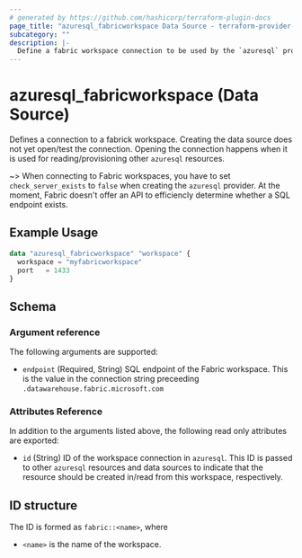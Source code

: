 ```yaml
---
# generated by https://github.com/hashicorp/terraform-plugin-docs
page_title: "azuresql_fabricworkspace Data Source - terraform-provider-azuresql"
subcategory: ""
description: |-
  Define a fabric workspace connection to be used by the `azuresql` provider.
---
```


# azuresql_fabricworkspace (Data Source)

Defines a connection to a fabrick workspace. Creating the data source does not yet open/test the connection. Opening the connection happens when it is used for reading/provisioning other `azuresql` resources.

~> When connecting to Fabric workspaces, you have to set `check_server_exists` to `false` when creating the `azuresql` provider. At the moment, Fabric doesn't offer an API to efficiencly determine whether a SQL endpoint exists. 

## Example Usage

```terraform
data "azuresql_fabricworkspace" "workspace" {
  workspace = "myfabricworkspace"
  port   = 1433
}
```

<!-- schema generated by tfplugindocs -->
## Schema

### Argument reference
The following arguments are supported:

- `endpoint` (Required, String) SQL endpoint of the Fabric workspace. This is the value in the connection string preceeding `.datawarehouse.fabric.microsoft.com`
  
### Attributes Reference
In addition to the arguments listed above, the following read only attributes are exported:

- `id` (String) ID of the workspace connection in `azuresql`. This ID is passed to other `azuresql` resources and data sources to indicate that the resource should be created in/read from this workspace, respectively.

## ID structure

The ID is formed as `fabric::<name>`, where
* `<name>` is the name of the workspace.